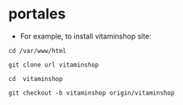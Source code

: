 portales
========

* For example, to install vitaminshop site:

`cd /var/www/html`

`git clone url vitaminshop`

`cd  vitaminshop`

`git checkout -b vitaminshop origin/vitaminshop`
